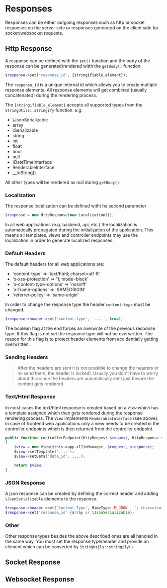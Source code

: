 # Responses

Responses can be either outgoing responses such as http or socket responses on the server side or responses generated on the client side for socket/websocket requests.

## Http Response

A response can be defined with the `set()` function and the body of the response can be generated/rendered witth the `getBody()` function.

```php
$response->set('response_id', {stringifiable_element});
```

The `response_id` is a unique internal id which allows you to create multiple response elements. All response elements will get combined (usually concatenated) during the rendering process.

The `{stringifiable_element}` accepts all supported types from the `StringUtils::stringify` function. e.g.

* \JsonSerializable
* array
* \Serializable
* string
* int
* float
* bool
* null
* \DateTimeInterface
* RenderableInterface
* \__toString()

All other types will be rendered as null during `getBody()`.

### Localization

The response localization can be defined witht he second parameter

```php
$response = new HttpResponse(new Localization());
```

In all web applications (e.g. backend, api, etc.) the localization is automatically propagated during the initialization of the application. This means all templates, views and controller endpoints may use the localization in order to generate localized responses.

### Default Headers

The default headers for all web applications are:

* 'content-type' => 'text/html; charset=utf-8'
* 'x-xss-protection' => '1; mode=block'
* 'x-content-type-options' => 'nosniff'
* 'x-frame-options' => 'SAMEORIGIN'
* 'referrer-policy' => 'same-origin'

In order to change the response type the header `content-type` must be changed.

```php
$response->header->set('content-type', '....', true);
```

The boolean flag at the end forces an overwrite of the previous response type. If this flag is not set the response type will not be overwritten. The reason for this flag is to protect header elements from accidentially getting overwritten.

### Sending Headers

> After the headers are sent it is not possible to change the headers or re-send them, the header is locked!. Usually you don't have to worry about this since the headers are automatically sent just bevore the content gets rendered.

### Text/Html Response

In most cases the text/html response is created based on a `View` which has a template assigned which then gets rendered during the response rendering process. The `View` implements `RenderableInterface` (see above). In case of frontend web applications only a view needs to be created in the controller endpoints which is then returned from the controller endpoint.

```php
public function controllerEndpoint(HttpRequest $request, HttpResponse $response, array $data = []) : RenderableInterface
{
	$view = new View($this->app->l11nManager, $request, $response);
	$view->setTemplate('....');
	$view->setData('data_id', ....);

	return $view;
}
```

### JSON Response

A json response can be created by defining the correct header and adding `\JsonSerializable` elements to the response.

```php
$response->header->set('Content-Type', MimeType::M_JSON . '; charset=utf-8', true);
$response->set('response_id' {array or \JsonSerializable};
```

### Other

Other response types besides the above described ones are all handled in the same way. You must set the response type/header and provide an element which can be converted by `StringUtils::stringify()`.

## Socket Response

## Websocket Response
